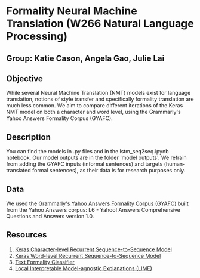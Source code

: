 # Formality Neural Machine Translation (W266 Natural Language Processing)

<h2>Group: Katie Cason, Angela Gao, Julie Lai </h2>

<h2> Objective </h2>
<p> While several Neural Machine Translation (NMT) models exist for language translation,  notions of style transfer and specifically formality translation are much less common. We aim to compare different iterations of the Keras NMT model on both a character and word level, using the Grammarly's Yahoo Answers Formality Corpus (GYAFC). </p>

<h2> Description </h2>
<p> You can find the models in .py files and in the lstm_seq2seq.ipynb notebook. Our model outputs are in the folder 'model outputs'. We refrain from adding the GYAFC inputs (informal sentences) and targets (human-translated formal sentences), as their data is for research purposes only. </p>

<h2> Data </h2>
<p> We used the <a href="https://github.com/raosudha89/GYAFC-corpus">Grammarly's Yahoo Answers Formality Corpus (GYAFC)</a> built from the Yahoo Answers corpus: L6 - Yahoo! Answers Comprehensive Questions and Answers version 1.0. </p>

<h2> Resources </h2>
<ol>
  <li> <a href="https://github.com/keras-team/keras-io/blob/master/examples/nlp/lstm_seq2seq.py">Keras Character-level Recurrent Sequence-to-Sequence Model</a> </li>
  <li> <a href="https://github.com/devm2024/nmt_keras">Keras Word-level Recurrent Sequence-to-Sequence Model</a> </li>
  <li> <a href="https://github.com/YonglinWang-Brandeis/text-formality-classifier">Text Formality Classifier</a> </li>
  <li> <a href="https://github.com/marcotcr/lime">Local Interpretable Model-agnostic Explanations (LIME)</a> </li>
</ol>
